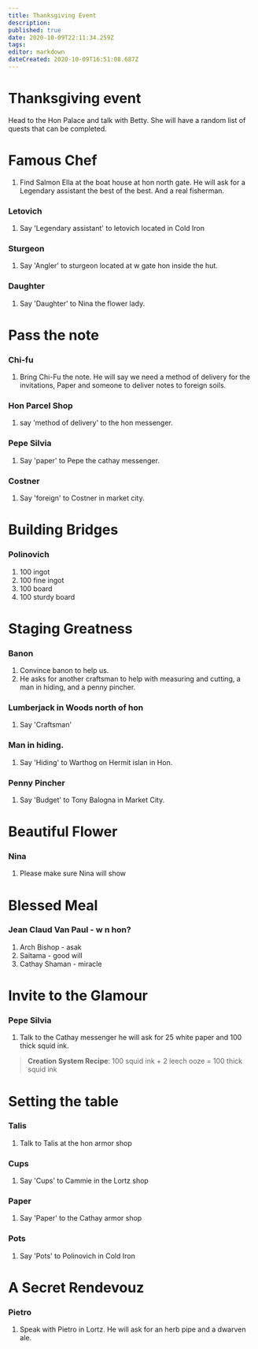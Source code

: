 ```yaml
---
title: Thanksgiving Event
description: 
published: true
date: 2020-10-09T22:11:34.259Z
tags: 
editor: markdown
dateCreated: 2020-10-09T16:51:08.687Z
---
```


# Thanksgiving event

Head to the Hon Palace and talk with Betty. She will have a random list of quests that can be completed.

# Famous Chef
1. Find Salmon Ella at the boat house at hon north gate. He will ask for a Legendary assistant the best of the best. And a real fisherman.
### Letovich
1. Say 'Legendary assistant' to letovich located in Cold Iron
### Sturgeon
1. Say 'Angler' to sturgeon located at w gate hon inside the hut.
### Daughter
1. Say 'Daughter' to Nina the flower lady.

# Pass the note
### Chi-fu
1. Bring Chi-Fu the note. He will say we need a method of delivery for the invitations, Paper and someone to deliver notes to foreign soils.

### Hon Parcel Shop
1. say 'method of delivery' to the hon messenger.
### Pepe Silvia
1. Say 'paper' to Pepe the cathay messenger.
### Costner
1. Say 'foreign' to Costner in market city.

# Building Bridges
### Polinovich
1. 100 ingot
1. 100 fine ingot
1. 100 board
1. 100 sturdy board

# Staging Greatness
### Banon
1. Convince banon to help us.
2. He asks for another craftsman to help with measuring and cutting, a man in hiding, and a penny pincher. 
### Lumberjack in Woods north of hon
1. Say 'Craftsman' 
### Man in hiding.
1. Say 'Hiding' to Warthog on Hermit islan in Hon.
### Penny Pincher
1. Say 'Budget' to Tony Balogna in Market City.

# Beautiful Flower
### Nina
1. Please make sure Nina will show

# Blessed Meal
### Jean Claud Van Paul - w n hon?
1. Arch Bishop - asak
1. Saitama - good will
1. Cathay Shaman - miracle

# Invite to the Glamour
### Pepe Silvia
1. Talk to the Cathay messenger he will ask for 25 white paper and 100 thick squid ink.
> **Creation System Recipe**: 100 squid ink + 2 leech ooze = 100 thick squid ink

# Setting the table
### Talis
1. Talk to Talis at the hon armor shop
### Cups
1. Say 'Cups' to Cammie in the Lortz shop 
### Paper
1. Say 'Paper' to the Cathay armor shop
### Pots
1. Say 'Pots' to Polinovich in Cold Iron

# A Secret Rendevouz
### Pietro
1. Speak with Pietro in Lortz. He will ask for an herb pipe and a dwarven ale.
